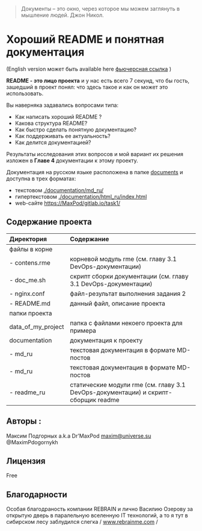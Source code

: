 ﻿>Документы – это окно, через которое мы можем заглянуть в мышление людей. Джон Никол.

Хороший README и понятная документация
======================================
(English version может быть available here [фьючерсная ссылка](http://button.dekel.ru/ "") )

**README - это лицо проекта** и у нас есть всего 7 секунд, что бы гость, зашедший в проект понял: что здесь такое и как он может это использовать.  

Вы наверняка задавались вопросами типа:  
 - Как написать хороший README ?  
 - Какова структура README?
 - Как быстро сделать понятную документацию?
 - Как поддерживать ее актуальность?
 - Как делится документацией?     

Результаты исследования этих вопросов и мой вариант их решения изложен в **Главе 4** документации к этому проекту. 

Документация на русском языке расположена в папке [documents](./documents) и доступна в трех форматах:  
 * текстовом [./documentation/md_ru/](./documentation/md_ru/)   
 * гипертекстовом [./documentation/html_ru/index.html](./documentation/html_ru/index.html)   
 * web-сайте [https://MaxPod/gitlab.io/task1/](https://MaxPod/gitlab.io/task1/)  



## Содержание проекта  
|Директория | Содержание|
|:----------|:----------|
|файлы в корне  | 								| 
| - contens.rme | корневой модуль rme (см. главу 3.1 DevOps-документации) 	|
| - doc_me.sh 	| скрипт сборки документации (см. главу 3.1 DevOps-документации)|
| - nginx.conf 	| файл-результат выполнения задания 2				|
| - README.md 	| данный файл, описание проекта					|
|папки проекта  | 								| 
|data_of_my_project| папка с файлами некоего проекта для примера|
|documentation | документация к проекту |
| - md_ru|текстовая документация в формате MD-постов |
| - md_ru|текстовая документация в формате MD-постов |
| - readme_ru|статические модули rme (см. главу 3.1 DevOps-документации) и скрипт-сборщик readme |



## Авторы :

Максим Подгорных a.k.a Dr'MaxPod maxim@universe.su @MaximPdogornykh

## Лицензия
Free
## Благодарности

Особая благодраность компании REBRAIN и лично Василию Озерову за открытую дверь в паралельную вселенную IT технологий, а то я тут в сибирском лесу заблудился слегка / www.rebrainme.com /

